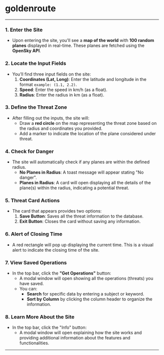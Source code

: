 # goldenroute

---

### 1. Enter the Site
- Upon entering the site, you'll see a **map of the world** with **100 random planes** displayed in real-time. These planes are fetched using the **OpenSky API**.

### 2. Locate the Input Fields
- You’ll find three input fields on the site:
  1. **Coordinates (Lat, Long)**: Enter the latitude and longitude in the format `example: (1.1, 2.2)`.
  2. **Speed**: Enter the speed in km/h (as a float).
  3. **Radius**: Enter the radius in km (as a float).

### 3. Define the Threat Zone
- After filling out the inputs, the site will:
  - Draw a **red circle** on the map representing the threat zone based on the radius and coordinates you provided.
  - Add a marker to indicate the location of the plane considered under threat.

### 4. Check for Danger
- The site will automatically check if any planes are within the defined radius.
  - **No Planes in Radius**: A toast message will appear stating "No danger".
  - **Planes in Radius**: A card will open displaying all the details of the plane(s) within the radius, indicating a potential threat.

### 5. Threat Card Actions
- The card that appears provides two options:
  1. **Save Button**: Saves all the threat information to the database.
  2. **Exit Button**: Closes the card without saving any information.

### 6. Alert of Closing Time
- A red rectangle will pop up displaying the current time. This is a visual alert to indicate the closing time of the site.

### 7. View Saved Operations
- In the top bar, click the **"Get Operations"** button:
  - A modal window will open showing all the operations (threats) you have saved.
  - You can:
    - **Search** for specific data by entering a subject or keyword.
    - **Sort by Column** by clicking the column header to organize the information.

### 8. Learn More About the Site
- In the top bar, click the "Info" button:
  - A modal window will open explaining how the site works and providing additional information about the features and functionalities.

---

